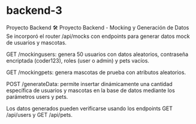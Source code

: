 # backend-3
Proyecto Backend
🛠️ Proyecto Backend - Mocking y Generación de Datos
Se incorporó el router /api/mocks con endpoints para generar datos mock de usuarios y mascotas.

GET /mockingusers: genera 50 usuarios con datos aleatorios, contraseña encriptada (coder123), roles (user o admin) y pets vacíos.

GET /mockingpets: genera mascotas de prueba con atributos aleatorios.

POST /generateData: permite insertar dinámicamente una cantidad específica de usuarios y mascotas en la base de datos mediante los parámetros users y pets.

Los datos generados pueden verificarse usando los endpoints GET /api/users y GET /api/pets.
